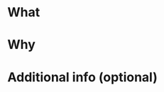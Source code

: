 # What

<!-- このPRで何をしたのか？ どう変わるのか？ -->
<!-- What did you do with this PR? How will it change things? -->

# Why

<!-- なぜそうするのか？ どういう意図なのか？ 何が困っているのか？ -->
<!-- Why do you do it? What are your intentions? What is the problem? -->

# Additional info (optional)

<!-- テスト観点など -->
<!-- Test perspective, etc -->
